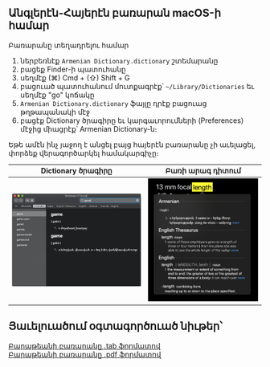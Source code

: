 ## Անգլերէն-Հայերէն բառարան macOS-ի համար

Բառարանը տեղադրելու համար
1. ներբեռնէք ``Armenian Dictionary.dictionary`` շտեմարանը
2. բացեք Finder-ի պատուհանը
3. սեղմէք (⌘) Cmd + (⇧) Shift + G 
4. բացուած պատուհանում մուտքագրէք՝ ``~/Library/Dictionaries`` եւ սեղմէք "go" կոճակը
3. ``Armenian Dictionary.dictionary`` ֆայլը դրէք բացուաց թղթապանակի մէջ
5. բացէք Dictionary ծրագիրը եւ կարգաւորումների (Preferences) մէջից միացրէք՝ Armenian Dictionary-ն։

Եթե ամէն ինչ յաջող է անցել բայց հայերէն բառարանը չի աւելացել, փորձեք վերագործարկել համակարգիչը։

Dictionary ծրագիրը | Բառի արագ դիտում
------------ | -------------
![Image of Yaktocat](/images/img_1.png) | ![Image of Yaktocat](/images/img_2.png)


## Յաւելուածում օգտագործուած նիւթեր՝  

[Բարաթեանի բառարանը .tab ֆորմատով](https://github.com/norayr/baratian_dictionary)  
[Բարաթեանի բառարանը .pdf ֆորմատով](http://www.armin.am/images/menus/1720/Angleren_bararan.pdf)
